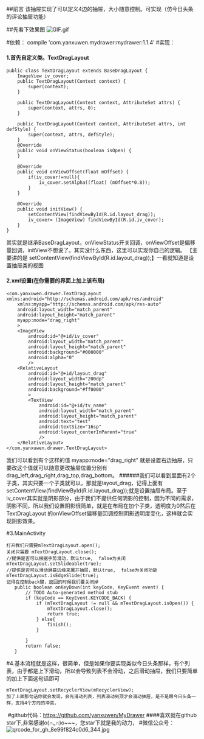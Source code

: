 
##前言
   该抽屉实现了可以定义4边的抽屉，大小随意控制。可实现（仿今日头条的评论抽屉功能）

##先看下效果图
![GIF.gif](http://upload-images.jianshu.io/upload_images/6835615-d55e8a1d4b96d8e2.gif?imageMogr2/auto-orient/strip%7CimageView2/2/w/1240)



#依赖：
   compile 'com.yanxuwen.mydrawer:mydrawer:1.1.4’
#实现：
#### 1.首先自定义类。TextDragLayout 
~~~
public class TextDragLayout extends BaseDragLayout {
    ImageView iv_cover;
    public TextDragLayout(Context context) {
        super(context);
    }

    public TextDragLayout(Context context, AttributeSet attrs) {
        super(context, attrs, 0);
    }

    public TextDragLayout(Context context, AttributeSet attrs, int defStyle) {
        super(context, attrs, defStyle);
    }
    @Override
    public void onViewStatus(boolean isOpen) {
    }

    @Override
    public void onViewOffset(float mOffset) {
        if(iv_cover!=null){
            iv_cover.setAlpha((float) (mOffset*0.8));
        }
    }

    @Override
    public void initView() {
        setContentView(findViewById(R.id.layout_drag));
        iv_cover= (ImageView) findViewById(R.id.iv_cover);
    }
}
~~~
其实就是继承BaseDragLayout，onViewStatus开关回调，onViewOffset是偏移量回调，initView不想说了。其实没什么东西，这里可以实现你自己的逻辑。
【主要讲的是 setContentView(findViewById(R.id.layout_drag));】一看就知道是设置抽屉类的视图

#### 2.xml设置(在你需要的界面上加上该布局)
~~~
<com.yanxuwen.drawer.TextDragLayout xmlns:android="http://schemas.android.com/apk/res/android"
    xmlns:myapp="http://schemas.android.com/apk/res-auto"
    android:layout_width="match_parent"
    android:layout_height="match_parent"
    myapp:mode="drag_right"
    >
    <ImageView
        android:id="@+id/iv_cover"
        android:layout_width="match_parent"
        android:layout_height="match_parent"
        android:background="#000000"
        android:alpha="0"
        />
    <RelativeLayout
        android:id="@+id/layout_drag"
        android:layout_width="200dp"
        android:layout_height="match_parent"
        android:background="#ff0000"
        >
        <TextView
            android:id="@+id/tv_name"
            android:layout_width="match_parent"
            android:layout_height="match_parent"
            android:text="test"
            android:textSize="16sp"
            android:layout_centerInParent="true"
            />
    </RelativeLayout>
</com.yanxuwen.drawer.TextDragLayout>
~~~
我们可以看到有个这样的值 myapp:mode="drag_right" 就是设置右边抽屉，只要改这个值就可以随意更改抽屉位置分别有drag_left,drag_right,drag_top,drag_bottom。
######我们可以看到里面有2个子类，其实只要一个子类就可以，那就是layout_drag，记得上面有setContentView(findViewById(R.id.layout_drag));就是设置抽屉布局。至于iv_cover其实就是阴影部分，由于我们不提供任何阴影的控制，因为不同的需求，阴影不同，所以我们设置阴影很简单，就是在布局在加个子类，透明度为0然后在TextDragLayout 的onViewOffset偏移量回调控制阴影透明度变化，这样就会实现阴影效果。

#3.MainActivity
 ~~~
打开我们只需要mTextDragLayout.open();
关闭只需要 mTextDragLayout.close();
//提供是否可以根据手势滑动，默认true,  false为关闭
 mTextDragLayout.setSlideable(true);
//提供是否可以滑动屏幕边缘来展开抽屉，默认true,  false为关闭功能
 mTextDragLayout.isEdgeSlide(true);
记得在控制back键，返回的时候我们要关闭掉
    public boolean onKeyDown(int keyCode, KeyEvent event) {
        // TODO Auto-generated method stub
        if (keyCode == KeyEvent.KEYCODE_BACK) {
            if (mTextDragLayout != null && mTextDragLayout.isOpen()) {
                mTextDragLayout.close();
                return true;
            } else{
                finish();
            }

        }
        return false;
    }
~~~
#4.基本流程就是这样，很简单，但是如果你要实现类似今日头条那样，有个列表，由于都是上下滑动，所以会导致列表不会滑动，之后滑动抽屉，我们只要简单的加上下面这句话即可
~~~
mTextDragLayout.setRecyclerView(mRecyclerView);
加了上面那句话你就会发现，会先滑动列表，列表滑动到顶才会滑动抽屉，是不是跟今日头条一样，支持4个方向的冲突，
~~~
 #github代码：https://github.com/yanxuwen/MyDrawer
####喜欢就在github star下,非常感谢o(∩_∩)o~~~，您star下就是我的动力，
#微信公众号：
![qrcode_for_gh_8e99f824c0d6_344.jpg](http://upload-images.jianshu.io/upload_images/6835615-8b35ce64a1688c8b.jpg?imageMogr2/auto-orient/strip%7CimageView2/2/w/1240)
